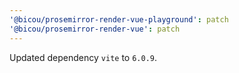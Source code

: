 ```yaml
---
'@bicou/prosemirror-render-vue-playground': patch
'@bicou/prosemirror-render-vue': patch
---
```


Updated dependency `vite` to `6.0.9`.

